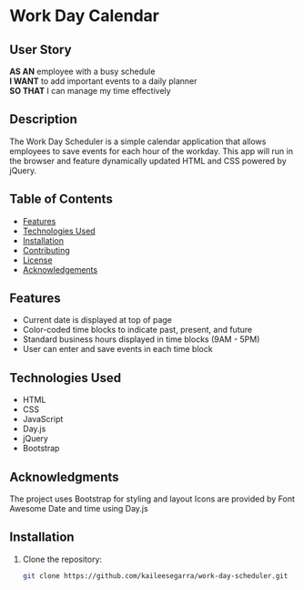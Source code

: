 # Work Day Calendar

## User Story
**AS AN** employee with a busy schedule  
**I WANT** to add important events to a daily planner  
**SO THAT** I can manage my time effectively

## Description
The Work Day Scheduler is a simple calendar application that allows employees to save events for each hour of the workday. This app will run in the browser and feature dynamically updated HTML and CSS powered by jQuery.

## Table of Contents
- [Features](#features)
- [Technologies Used](#technologies-used)
- [Installation](#installation)
- [Contributing](#contributing)
- [License](#license)
- [Acknowledgements](#acknowledgements)

## Features
- Current date is displayed at top of page
- Color-coded time blocks to indicate past, present, and future
- Standard business hours displayed in time blocks (9AM - 5PM)
- User can enter and save events in each time block

## Technologies Used 
- HTML
- CSS
- JavaScript
- Day.js
- jQuery
- Bootstrap

## Acknowledgments
The project uses Bootstrap for styling and layout
Icons are provided by Font Awesome
Date and time using Day.js


## Installation
1. Clone the repository:
   ```sh
   git clone https://github.com/kaileesegarra/work-day-scheduler.git
